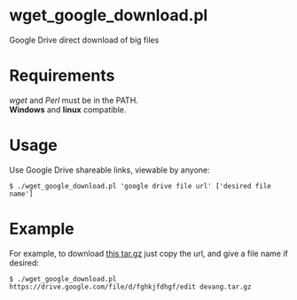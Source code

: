 wget_google_download.pl
========

Google Drive direct download of big files

Requirements
============

*wget* and *Perl* must be in the PATH.   
**Windows** and **linux** compatible.

Usage
=====

Use Google Drive shareable links, viewable by anyone:   

    $ ./wget_google_download.pl 'google drive file url' ['desired file name']   

Example
=======

For example, to download [this tar.gz](https://drive.google.com/file/d/fghkjfdhgf/edit) just copy the url, and give a file name if desired:

    $ ./wget_google_download.pl https://drive.google.com/file/d/fghkjfdhgf/edit devang.tar.gz 
